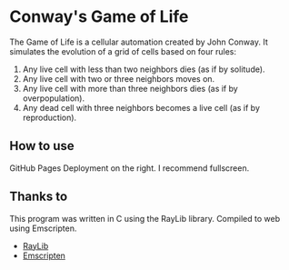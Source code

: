 # Conway's Game of Life

The Game of Life is a cellular automation created by John Conway. It simulates the evolution of a grid of cells based on four rules:

1. Any live cell with less than two neighbors dies (as if by solitude).
2. Any live cell with two or three neighbors moves on.
3. Any live cell with more than three neighbors dies (as if by overpopulation).
4. Any dead cell with three neighbors becomes a live cell (as if by reproduction).

## How to use
GitHub Pages Deployment on the right. I recommend fullscreen.

## Thanks to
This program was written in C using the RayLib library. Compiled to web using Emscripten.
 - [RayLib](https://github.com/raysan5/raylib)
 - [Emscripten](https://github.com/emscripten-core/emscripten)
